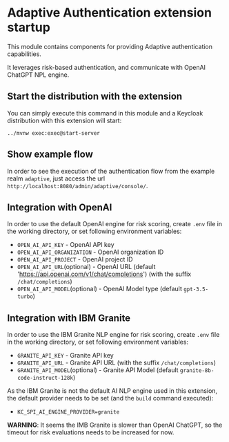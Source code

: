 # Adaptive Authentication extension startup

This module contains components for providing Adaptive authentication capabilities.

It leverages risk-based authentication, and communicate with OpenAI ChatGPT NPL engine.

## Start the distribution with the extension

You can simply execute this command in this module and a Keycloak distribution with this extension will start:
```shell
../mvnw exec:exec@start-server
```

## Show example flow

In order to see the execution of the authentication flow from the example realm `adaptive`, just access the url `http://localhost:8080/admin/adaptive/console/`.

## Integration with OpenAI
In order to use the default OpenAI engine for risk scoring, create `.env` file in the working directory, or set following environment variables:

- `OPEN_AI_API_KEY` - OpenAI API key
- `OPEN_AI_API_ORGANIZATION` - OpenAI organization ID
- `OPEN_AI_API_PROJECT` - OpenAI project ID
- `OPEN_AI_API_URL`(optional) - OpenAI URL (default 'https://api.openai.com/v1/chat/completions') (with the suffix `/chat/completions`)
- `OPEN_AI_API_MODEL`(optional) - OpenAI Model type (default `gpt-3.5-turbo`)

## Integration with IBM Granite

In order to use the IBM Granite NLP engine for risk scoring, create `.env` file in the working directory, or set
following environment variables:

- `GRANITE_API_KEY` - Granite API key
- `GRANITE_API_URL` - Granite API URL (with the suffix `/chat/completions`)
- `GRANITE_API_MODEL`(optional) - Granite API Model (default `granite-8b-code-instruct-128k`)

As the IBM Granite is not the default AI NLP engine used in this extension, the default provider needs to be set (and the `build` command executed):
- `KC_SPI_AI_ENGINE_PROVIDER=granite`

**WARNING**: It seems the IMB Granite is slower than OpenAI ChatGPT, so the timeout for risk evaluations needs to be
increased for now.